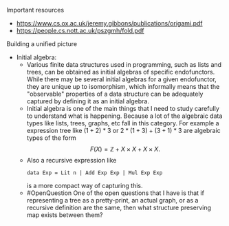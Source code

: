 
Important resources
* https://www.cs.ox.ac.uk/jeremy.gibbons/publications/origami.pdf
* https://people.cs.nott.ac.uk/pszgmh/fold.pdf



Building a unified picture
* Initial algebra: 
	* Various finite data structures used in programming, such as lists and trees, can be obtained as initial algebras of specific endofunctors. While there may be several initial algebras for a given endofunctor, they are unique up to isomorphism, which informally means that the "observable" properties of a data structure can be adequately captured by defining it as an initial algebra.
	* Initial algebra is one of the main things that I need to study carefully to understand what is happening. Because a lot of the algebraic data types like lists, trees, graphs, etc fall in this category. For example a expression tree like $(1+2)*3$ or $2*(1+3)+(3+1)*3$ are algebraic types of the form $$ F(X) = \mathbb{Z} + X\times X + X\times X. $$
	* Also a recursive expression like 
	  ```Haskel
	  data Exp = Lit n | Add Exp Exp | Mul Exp Exp 
	  ```
	  is a more compact way of capturing this.
	* #OpenQuestion One of the open questions that I have is that if representing a tree as a pretty-print, an actual graph, or as a recursive definition are the same, then what structure preserving map exists between them?